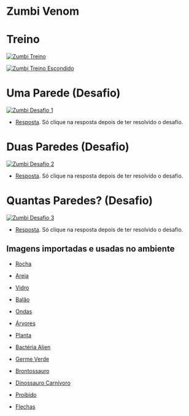 # Zumbi Venom

# Treino

[![Zumbi Treino](images/zombie-wall.png)](harena/scripts/playground/editor.html?source=cell/zombie-wall&mode=no-script)

[![Zumbi Treino Escondido](images/zombie-wall-hidden.png)](harena/scripts/playground/editor.html?source=cell/zombie-wall-hidden&mode=no-script)

# Uma Parede (Desafio)

[![Zumbi Desafio 1](images/zombie-wall-challenge1.png)](harena/scripts/playground/editor.html?source=cell/zombie-wall-hidden-challenge1&mode=no-script)

* [Resposta](harena/scripts/playground/editor.html?source=cell/zombie-wall-challenge1&mode=no-script).
Só clique na resposta depois de ter resolvido o desafio.

# Duas Paredes (Desafio)

[![Zumbi Desafio 2](images/zombie-wall-challenge2.png)](harena/scripts/playground/editor.html?source=cell/zombie-wall-hidden-challenge2&mode=no-script)

* [Resposta](harena/scripts/playground/editor.html?source=cell/zombie-wall-challenge2&mode=no-script).
Só clique na resposta depois de ter resolvido o desafio.

# Quantas Paredes? (Desafio)

[![Zumbi Desafio 3](images/zombie-wall-challenge3.png)](harena/scripts/playground/editor.html?source=cell/zombie-wall-hidden-challenge3&mode=no-script)

* [Resposta](harena/scripts/playground/editor.html?source=cell/zombie-wall-challenge3&mode=no-script).
Só clique na resposta depois de ter resolvido o desafio.

## Imagens importadas e usadas no ambiente

* [Rocha](https://pixabay.com/vectors/rocks-stones-mining-soil-pebbles-155635/)
* [Areia](https://pixabay.com/vectors/template-pattern-seamless-blue-1099298/)
* [Vidro](https://pixabay.com/vectors/ball-balls-glass-glow-glowing-1293319/)
* [Balão](https://pixabay.com/vectors/balloon-blue-shiny-helium-happy-25734/)

* [Ondas](https://pixabay.com/vectors/blue-water-pattern-sea-tide-waves-309761/)

* [Árvores](https://pixabay.com/vectors/tree-environment-ecology-nature-146748/)
* [Planta](https://pixabay.com/vectors/sapling-plant-growing-seedling-154734/)

* [Bactéria Alien](https://pixabay.com/vectors/virus-alien-health-bug-medical-312665/)
* [Germe Verde](https://pixabay.com/vectors/germ-virus-bacteria-infection-308922/)

* [Brontossauro](https://pixabay.com/vectors/brontosaurus-dinosaurs-extinct-37797/)
* [Dinossauro Carnívoro](https://pixabay.com/vectors/cartoon-comic-dino-dinosaur-green-1299393/)

* [Proibido](https://pixabay.com/vectors/no-symbol-prohibition-sign-39767/)
* [Flechas](https://pixabay.com/vectors/arrow-direction-turn-set-left-36877/)